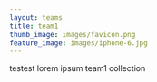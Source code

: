 ```yaml
---
layout: teams
title: team1
thumb_image: images/favicon.png
feature_image: images/iphone-6.jpg
---
```

testest lorem ipsum team1 collection
